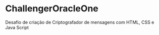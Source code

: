 # ChallengerOracleOne
Desafio de criação de Criptografador de mensagens com HTML, CSS e Java Script
